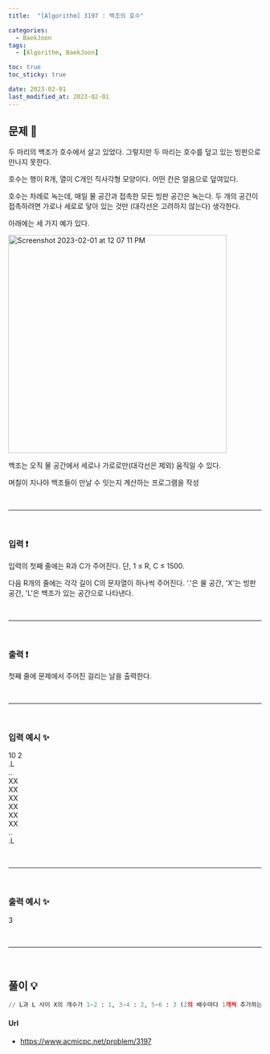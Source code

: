 ```yaml
---
title:  "[Algorithm] 3197 : 백조의 호수" 

categories:
  - BaekJoon
tags:
  - [Algorithm, BaekJoon]

toc: true
toc_sticky: true

date: 2023-02-01
last_modified_at: 2023-02-01
---
```


## 문제 🔎
두 마리의 백조가 호수에서 살고 있었다. 그렇지만 두 마리는 호수를 덮고 있는 빙판으로 만나지 못한다.

호수는 행이 R개, 열이 C개인 직사각형 모양이다. 어떤 칸은 얼음으로 덮여있다.

호수는 차례로 녹는데, 매일 물 공간과 접촉한 모든 빙판 공간은 녹는다. 두 개의 공간이 접촉하려면 가로나 세로로 닿아 있는 것만 (대각선은 고려하지 않는다) 생각한다.

아래에는 세 가지 예가 있다.

<img width="434" alt="Screenshot 2023-02-01 at 12 07 11 PM" src="https://user-images.githubusercontent.com/61777583/215935570-c0f543cb-d5c3-4800-bf8e-220f2476d1b2.png">

백조는 오직 물 공간에서 세로나 가로로만(대각선은 제외) 움직일 수 있다.

며칠이 지나야 백조들이 만날 수 잇는지 계산하는 프로그램을 작성

<br>

---

<br>

### 입력 ❗
입력의 첫째 줄에는 R과 C가 주어진다. 단, 1 ≤ R, C ≤ 1500.

다음 R개의 줄에는 각각 길이 C의 문자열이 하나씩 주어진다. '.'은 물 공간, 'X'는 빙판 공간, 'L'은 백조가 있는 공간으로 나타낸다.

<br>

---

<br>

### 출력 ❗
첫째 줄에 문제에서 주어진 걸리는 날을 출력한다.

<br>

---

<br>

### 입력 예시 ✨
10 2 <br>
.L <br>
.. <br>
XX <br>
XX <br>
XX <br>
XX <br>
XX <br>
XX <br>
.. <br>
.L

<br>

---

<br>

### 출력 예시 ✨
3

<br>

---

<br>

## 풀이 💡
```python
// L과 L 사이 X의 개수가 1~2 : 1, 3~4 : 2, 5~6 : 3 (2의 배수마다 1개씩 추가하는 식으로 예상)
```

#### Url
- https://www.acmicpc.net/problem/3197